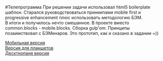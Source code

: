 #Телепрограмма
При решении задачи использовал html5 boilerplate шаблон. Старался руководствоваться приниипами
mobile first и progressive enhancement плюс использовать методологию БЭМ. <br>
В итоги и получилось нечто смешанное. В проекте вместо common.blocks - mobile.blocks. Сборка gulp'om. Принципы
позаимствовал с БЭМинаров. Это прототип, как и сказано в задании =))

[Мобильная версия](https://vchagaev.github.io/shri-task1-tv/mobile/index.html "Your TV shows")<br>
[Версия для планшетов](https://vchagaev.github.io/shri-task1-tv/pad/index.html "Your TV shows")<br>
[Десктнопаня версия](https://vchagaev.github.io/shri-task1-tv/desktop/index.html "Your TV shows")
